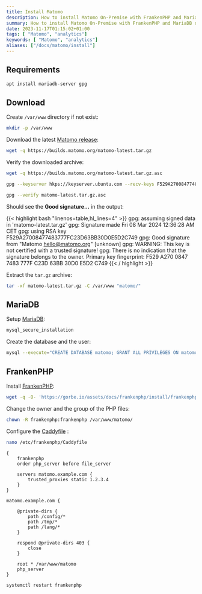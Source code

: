 ```yaml
---
title: Install Matomo
description: How to install Matomo On-Premise with FrankenPHP and MariaDB on Debian Linux.
summary: How to install Matomo On-Premise with FrankenPHP and MariaDB on Debian Linux.
date: 2023-11-17T01:15:02+01:00
tags: [ "Matomo", "analytics"]
keywords: [ "Matomo", "analytics"]
aliases: ["/docs/matomo/install"]
---
```


## Requirements

```bash
apt install mariadb-server gpg
```

## Download

Create `/var/www` directory if not exist:

```bash
mkdir -p /var/www
```

Download the latest [Matomo release](https://matomo.org/download/):

```bash
wget -q https://builds.matomo.org/matomo-latest.tar.gz
```

Verify the downloaded archive:

```bash
wget -q https://builds.matomo.org/matomo-latest.tar.gz.asc
```

```bash
gpg --keyserver hkps://keyserver.ubuntu.com --recv-keys F529A27008477483777FC23D63BB30D0E5D2C749
```

```bash
gpg --verify matomo-latest.tar.gz.asc
```

Should see the **Good signature...** in the output: 

{{< highlight bash "linenos=table,hl_lines=4" >}}
gpg: assuming signed data in 'matomo-latest.tar.gz'
gpg: Signature made Fri 08 Mar 2024 12:36:28 AM CET
gpg:                using RSA key F529A27008477483777FC23D63BB30D0E5D2C749
gpg: Good signature from "Matomo <hello@matomo.org>" [unknown]
gpg: WARNING: This key is not certified with a trusted signature!
gpg:          There is no indication that the signature belongs to the owner.
Primary key fingerprint: F529 A270 0847 7483 777F  C23D 63BB 30D0 E5D2 C749
{{< / highlight >}}

Extract the `tar.gz` archive:

```bash
tar -xf matomo-latest.tar.gz -C /var/www "matomo/"
```

## MariaDB

Setup [MariaDB](../mariadb/setup/index.en.md):

```bash
mysql_secure_installation
```

Create the database and the user:

```bash
mysql --execute="CREATE DATABASE matomo; GRANT ALL PRIVILEGES ON matomo.* TO 'matomo'@'localhost' IDENTIFIED BY 'MATOMO_DB_PASSWORD' WITH GRANT OPTION; FLUSH PRIVILEGES;"
```

## FrankenPHP

Install [FrankenPHP](../frankenphp/install/index.en.md):

```bash
wget -q -O- 'https://gorbe.io/assets/docs/frankenphp/install/frankenphp-install.sh' | bash -x -
```

Change the owner and the group of the PHP files:

```bash
chown -R frankenphp:frankenphp /var/www/matomo/
```

Configure the [Caddyfile](../frankenphp/configure/index.en.md#matomo) :

```bash
nano /etc/frankenphp/Caddyfile
```

```caddy
{
	frankenphp
	order php_server before file_server

	servers matomo.example.com {
		trusted_proxies static 1.2.3.4
	}
}

matomo.example.com {

	@private-dirs {
		path /config/*
		path /tmp/*
		path /lang/*
	}

	respond @private-dirs 403 {
		close
	}

	root * /var/www/matomo
	php_server
}
```

```bash
systemctl restart frankenphp
```